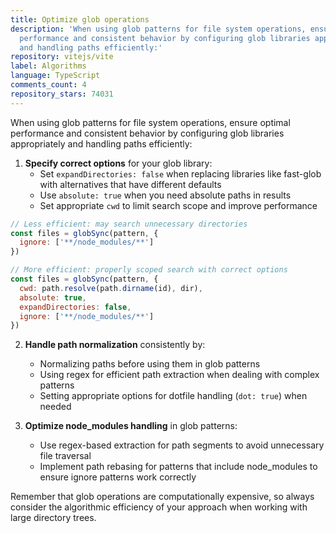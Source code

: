 ```yaml
---
title: Optimize glob operations
description: 'When using glob patterns for file system operations, ensure optimal
  performance and consistent behavior by configuring glob libraries appropriately
  and handling paths efficiently:'
repository: vitejs/vite
label: Algorithms
language: TypeScript
comments_count: 4
repository_stars: 74031
---
```


When using glob patterns for file system operations, ensure optimal performance and consistent behavior by configuring glob libraries appropriately and handling paths efficiently:

1. **Specify correct options** for your glob library:
   - Set `expandDirectories: false` when replacing libraries like fast-glob with alternatives that have different defaults
   - Use `absolute: true` when you need absolute paths in results
   - Set appropriate `cwd` to limit search scope and improve performance

```javascript
// Less efficient: may search unnecessary directories
const files = globSync(pattern, {
  ignore: ['**/node_modules/**']
})

// More efficient: properly scoped search with correct options
const files = globSync(pattern, {
  cwd: path.resolve(path.dirname(id), dir),
  absolute: true, 
  expandDirectories: false,
  ignore: ['**/node_modules/**']
})
```

2. **Handle path normalization** consistently by:
   - Normalizing paths before using them in glob patterns
   - Using regex for efficient path extraction when dealing with complex patterns
   - Setting appropriate options for dotfile handling (`dot: true`) when needed

3. **Optimize node_modules handling** in glob patterns:
   - Use regex-based extraction for path segments to avoid unnecessary file traversal
   - Implement path rebasing for patterns that include node_modules to ensure ignore patterns work correctly

Remember that glob operations are computationally expensive, so always consider the algorithmic efficiency of your approach when working with large directory trees.